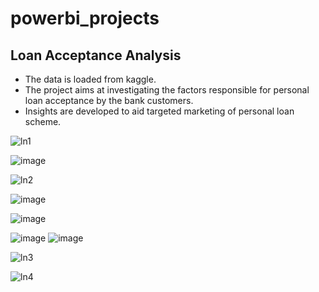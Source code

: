 # powerbi_projects 

## Loan Acceptance Analysis 

* The data is loaded from kaggle.
* The project aims at investigating the factors responsible for personal loan acceptance by the bank customers. 
* Insights are developed to aid targeted marketing of personal loan scheme. 

![ln1](https://github.com/pooja614/powerbi_projects/assets/69869583/86289c0b-0b72-4c83-9c89-b4a2e48dc598) 

![image](https://github.com/pooja614/powerbi_projects/assets/69869583/9e4805d8-7c23-4a47-917e-5cd125042a16)


![ln2](https://github.com/pooja614/powerbi_projects/assets/69869583/52535566-a037-4507-8e9a-4c1dd714151e)

![image](https://github.com/pooja614/powerbi_projects/assets/69869583/8864643f-f285-4d42-9497-1c811129d1cf)

![image](https://github.com/pooja614/powerbi_projects/assets/69869583/2b649ab1-680a-465d-9654-cfed8fb98910)

![image](https://github.com/pooja614/powerbi_projects/assets/69869583/d75c20d6-fc2e-4bf1-85f3-eec4f657bb0e)
![image](https://github.com/pooja614/powerbi_projects/assets/69869583/ef3accc3-f591-4b0c-bdc5-f04ee1fc20b5)


![ln3](https://github.com/pooja614/powerbi_projects/assets/69869583/fcc35df3-82ee-4893-b167-a16573715720)

![ln4](https://github.com/pooja614/powerbi_projects/assets/69869583/ea54db6d-c2ab-4114-a7c0-815acb9ecc16)
